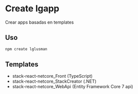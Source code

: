# Create lgapp
Crear apps basadas en templates

## Uso
```bash
npm create lglusman
```

## Templates

* stack-react-netcore_Front (TypeScript)
* stack-react-netcore_StackCreator (.NET)
* stack-react-netcore_WebApi (Entity Framework Core 7 api)